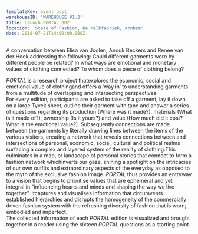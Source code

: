 ```yaml
---
templateKey: event-post
warehouseID: 'WAREHOUSE #1.2'
title: Launch PORTAL 002
location: 'State of Fashion, De Melkfabriek, Arnhem'
date: 2018-07-21T14:00:00.000Z
---
```

A conversation between Elisa van Joolen, Anouk Beckers and Renee van der Hoek addressing the following: Could different garments worn by different people be related? In what ways are emotional and monetary values of clothing connected? To whom does a piece of clothing belong?

*PORTAL* is a research project thatexplores the economic, social and emotional value of clothingand offers a ‘way in’ to understanding garments from a multitude of overlapping and intersecting perspectives.\
For every edition, participants are asked to take off a garment, lay it down on a large Tyvek sheet, outline their garment with tape and answer a series of questions regarding its production (Where was it made?), materials (What is it made of?), ownership (Is it yours?) and value (How much did it cost? What is the emotional value?). Subsequently connections are made between the garments by literally drawing lines between the items of the various visitors, creating a network that reveals connections between and intersections of personal, economic, social, cultural and political realms surfacing a complex and layered system of the reality of clothing.This culminates in a map, or landscape of personal stories that connect to form a fashion network whichinverts our gaze, shining a spotlight on the intricacies of our own outfits and extraordinary aspects of the everyday as opposed to the myth of the exclusive fashion image. *PORTAL* thus provides an entryway to a vision that begins to prioritise values that are ephemeral and yet integral in “influencing hearts and minds and shaping the way we live together”. Itcaptures and visualises information that circumvents established hierarchies and disrupts the homogeneity of the commercially driven fashion system with the refreshing diversity of fashion that is worn; embodied and imperfect.\
The collected information of each *PORTAL* edition is visualized and brought together in a reader using the sixteen *PORTAL* questions as a starting point.